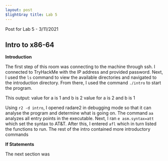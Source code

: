 ```yaml
---
layout: post 
$lightGray title: Lab 5
---
```


Post for Lab 5 - 3/11/2021


## **Intro to x86-64**

**Introduction**

The first step of this room was connecting to the machine through ssh. I connected to TryHackMe with the IP address and provided password. Next, I used the `ls` command to view the available directories and navigated to the introduction directory. From there, I used the command `./intro` to start the program. 

This output: value for a is 1 and b is 2
             value for a is 2 and b is 1
             
Using `r2 -d intro`, I opened radare2 in debugging mode so that it can analyse the program and determine what is going on. The command `aa` analyzes all entry points in the executable. Next, I ran `e asm.syntax=att` which set the syntax to AT&T. After this, I entered `afl` which in turn listed the functions to run. The rest of the intro contained more introductory commands 

**If Statements**

The next section was 
